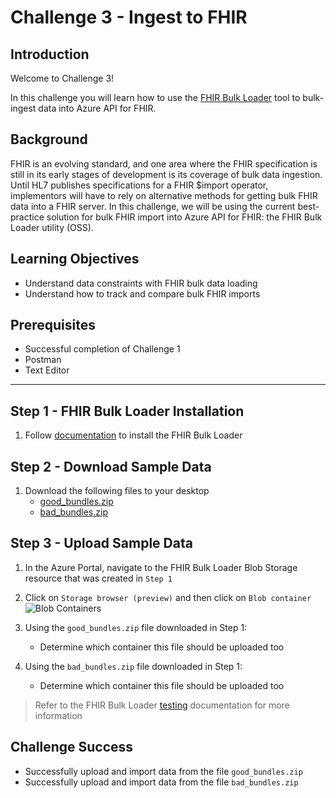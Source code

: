 # Challenge 3 - Ingest to FHIR

## Introduction

Welcome to Challenge 3!

In this challenge you will learn how to use the [FHIR Bulk Loader](https://github.com/microsoft/fhir-loader) tool to bulk-ingest data into Azure API for FHIR.

## Background

FHIR is an evolving standard, and one area where the FHIR specification is still in its early stages of development is its coverage of bulk data ingestion. Until HL7 publishes specifications for a FHIR $import operator, implementors will have to rely on alternative methods for getting bulk FHIR data into a FHIR server. In this challenge, we will be using the current best-practice solution for bulk FHIR import into Azure API for FHIR: the FHIR Bulk Loader utility (OSS).

## Learning Objectives

+ Understand data constraints with FHIR bulk data loading
+ Understand how to track and compare bulk FHIR imports

## Prerequisites

+ Successful completion of Challenge 1
+ Postman
+ Text Editor

---

## Step 1 - FHIR Bulk Loader Installation

1. Follow [documentation](https://github.com/microsoft/fhir-loader/blob/main/docs/deployment.md) to install the FHIR Bulk Loader

## Step 2 - Download Sample Data

1. Download the following files to your desktop
    + [good_bundles.zip](/docs/assets/zip/good_bundles.zip)
    + [bad_bundles.zip](/docs/assets/zip/bad_bundles.zip)

## Step 3 - Upload Sample Data

1. In the Azure Portal, navigate to the FHIR Bulk Loader Blob Storage resource that was created in `Step 1`

2. Click on `Storage browser (preview)` and then click on `Blob container`
![Blob Containers](/Challenge-3/media/loader_containers.jpg)

3. Using the `good_bundles.zip` file downloaded in Step 1:
    + Determine which container this file should be uploaded too

4. Using  the `bad_bundles.zip` file downloaded in Step 1:
    + Determine which container this file should be uploaded too

> Refer to the FHIR Bulk Loader [testing](https://github.com/microsoft/fhir-loader/blob/main/docs/testing.md) documentation for more information

## Challenge Success

+ Successfully upload and import data from the file `good_bundles.zip`
+ Successfully upload and import data from the file `bad_bundles.zip`

